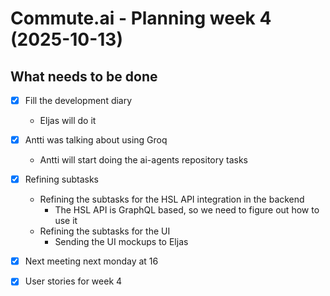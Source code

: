 # Commute.ai - Planning week 4 (2025-10-13)

## What needs to be done

- [x] Fill the development diary
    - Eljas will do it
- [x] Antti was talking about using Groq
    - Antti will start doing the ai-agents repository tasks
- [x] Refining subtasks
    - Refining the subtasks for the HSL API integration in the backend
        - The HSL API is GraphQL based, so we need to figure out how to use it
    - Refining the subtasks for the UI
        - Sending the UI mockups to Eljas
- [x] Next meeting next monday at 16
- [x] User stories for week 4

